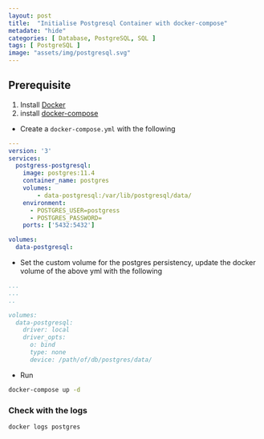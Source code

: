 ```yaml
---
layout: post
title:  "Initialise Postgresql Container with docker-compose"
metadate: "hide"
categories: [ Database, PostgreSQL, SQL ]
tags: [ PostgreSQL ]
image: "assets/img/postgresql.svg"
---
```


## Prerequisite

1. Install [Docker](https://docs.docker.com/install/linux/docker-ce/ubuntu/)
2. install [docker-compose](https://docs.docker.com/compose/install/)

- Create a `docker-compose.yml` with the following

```yml
---
version: '3'
services:
  postgress-postgresql:
    image: postgres:11.4
    container_name: postgres
    volumes:
        - data-postgresql:/var/lib/postgresql/data/
    environment:
      - POSTGRES_USER=postgress
      - POSTGRES_PASSWORD=
    ports: ['5432:5432']

volumes:
  data-postgresql:
```

- Set the custom volume for the postgres persistency, update the docker volume of the above yml with the following

```yml
...
...
..

volumes:
  data-postgresql:
    driver: local
    driver_opts:
      o: bind
      type: none
      device: /path/of/db/postgres/data/  
```

- Run

```bash
docker-compose up -d
```
### Check with the logs 

```bash
docker logs postgres
```


